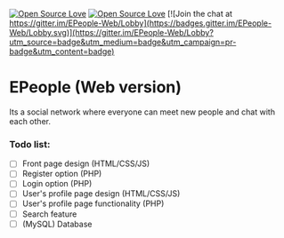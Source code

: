 [![Open Source Love](https://badges.frapsoft.com/os/mit/mit.svg?v=102)](https://github.com/DevStudents/EPeople-Web) [![Open Source Love](https://badges.frapsoft.com/os/v3/open-source.svg?v=102)](https://github.com/DevStudents/EPeople-Web) 
[![Join the chat at https://gitter.im/EPeople-Web/Lobby](https://badges.gitter.im/EPeople-Web/Lobby.svg)](https://gitter.im/EPeople-Web/Lobby?utm_source=badge&utm_medium=badge&utm_campaign=pr-badge&utm_content=badge)

# EPeople (Web version)

Its a social network where everyone can meet new people and chat with each other.

### Todo list:
- [ ] Front page design (HTML/CSS/JS)
- [ ] Register option (PHP)
- [ ] Login option (PHP)
- [ ] User's profile page design (HTML/CSS/JS)
- [ ] User's profile page functionality (PHP)
- [ ] Search feature
- [ ] (MySQL) Database

